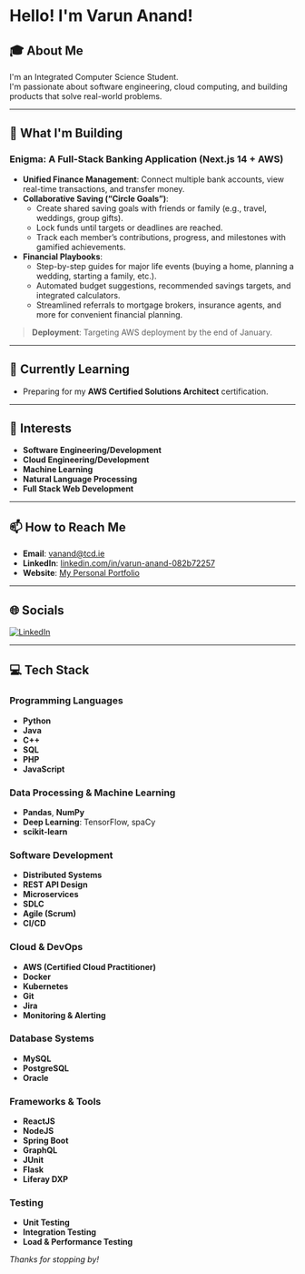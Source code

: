 # Hello! I'm Varun Anand!

## 🎓 About Me
I'm an Integrated Computer Science Student.  
I'm passionate about software engineering, cloud computing, and building products that solve real-world problems.

---

## 🔭 What I'm Building
### Enigma: A Full-Stack Banking Application (Next.js 14 + AWS)
- **Unified Finance Management**: Connect multiple bank accounts, view real-time transactions, and transfer money.  
- **Collaborative Saving (“Circle Goals”)**:
  - Create shared saving goals with friends or family (e.g., travel, weddings, group gifts).  
  - Lock funds until targets or deadlines are reached.  
  - Track each member’s contributions, progress, and milestones with gamified achievements.  
- **Financial Playbooks**:
  - Step-by-step guides for major life events (buying a home, planning a wedding, starting a family, etc.).  
  - Automated budget suggestions, recommended savings targets, and integrated calculators.  
  - Streamlined referrals to mortgage brokers, insurance agents, and more for convenient financial planning.  

> **Deployment**: Targeting AWS deployment by the end of January.

---

## 🌱 Currently Learning
- Preparing for my **AWS Certified Solutions Architect** certification.

---

## 🤔 Interests
- **Software Engineering/Development**  
- **Cloud Engineering/Development**  
- **Machine Learning**  
- **Natural Language Processing**  
- **Full Stack Web Development**

---

## 📫 How to Reach Me
- **Email**: vanand@tcd.ie  
- **LinkedIn**: [linkedin.com/in/varun-anand-082b72257](https://linkedin.com/in/varun-anand-082b72257)  
- **Website**: [My Personal Portfolio](https://personal-portfolio-website-varunanand07s-projects.vercel.app)

---

## 🌐 Socials
[![LinkedIn](https://img.shields.io/badge/LinkedIn-%230077B5.svg?style=for-the-badge&logo=linkedin&logoColor=white)](https://linkedin.com/in/varun-anand-082b72257)

---

## 💻 Tech Stack

### Programming Languages
- **Python**
- **Java**
- **C++**
- **SQL**
- **PHP**
- **JavaScript**

### Data Processing & Machine Learning
- **Pandas**, **NumPy**
- **Deep Learning**: TensorFlow, spaCy
- **scikit-learn**

### Software Development
- **Distributed Systems**
- **REST API Design**
- **Microservices**
- **SDLC**
- **Agile (Scrum)**
- **CI/CD**

### Cloud & DevOps
- **AWS (Certified Cloud Practitioner)**
- **Docker**
- **Kubernetes**
- **Git**
- **Jira**
- **Monitoring & Alerting**

### Database Systems
- **MySQL**
- **PostgreSQL**
- **Oracle**

### Frameworks & Tools
- **ReactJS**
- **NodeJS**
- **Spring Boot**
- **GraphQL**
- **JUnit**
- **Flask**
- **Liferay DXP**

### Testing
- **Unit Testing**
- **Integration Testing**
- **Load & Performance Testing**

_Thanks for stopping by!_

